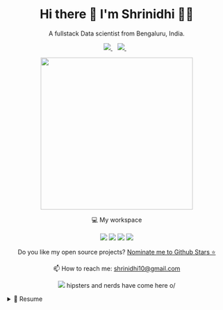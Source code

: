 <h1 align='center'>
  Hi there 👋 I'm Shrinidhi 👨‍💻
</h1>

<p align='center'>
  A fullstack Data scientist from Bengaluru, India.
</p>



<p align='center'>
  
  <a href="https://www.linkedin.com/in/shrinidhisuresha/">
    <img src="https://img.shields.io/badge/linkedin-%230077B5.svg?&style=for-the-badge&logo=linkedin&logoColor=white" />
  </a>&nbsp;&nbsp;
  <a href="https://www.instagram.com/shrinidhisuresha/">
    <img src="https://img.shields.io/badge/instagram-%23E4405F.svg?&style=for-the-badge&logo=instagram&logoColor=white" />        
  </a>&nbsp;&nbsp;
  
</p>

<p align='center'>
  <a href="#"><img src="https://github-readme-stats.vercel.app/api?username=shrinidhisuresha&show_icons=true&count_private=true&theme=dark" width="350"></a>
</p>

<p align='center'>
  💻 My workspace<br/><br/>
  <img src="https://shields.io/badge/MacOS--9cf?logo=Apple&style=for-the-badge&logo=macos&logoColor=white%22" />
  <img src="https://img.shields.io/badge/RAM-16GB-%230071C5.svg?&style=for-the-badge&logoColor=white" />
  <img src="https://img.shields.io/badge/nVIDIA-%2376B900.svg?style=for-the-badge&logo=nVIDIA&logoColor=white" />
  <img src="https://img.shields.io/badge/AWS-%23FF9900.svg?style=for-the-badge&logo=amazon-aws&logoColor=white" />
</p>

<p align='center'>
  Do you like my open source projects? <a href='https://stars.github.com/nominate/'>Nominate me to Github Stars ⭐</a>
</p>

<!-- <details align='center'>
  <summary>:zap: My workspace specs</summary>
</details>-->

<p align='center'>
  📫 How to reach me: <a href='mailto:shrinidhi10@gmail.com'>shrinidhi10@gmail.com</a>
</p>
<p align='center'>
  <a href="#"><img src="https://badges.pufler.dev/visits/shrinidhisuresha/shrinidhisuresha"></a> hipsters and nerds have come here o/
</p>

<details>
  <summary>📃 Resume</summary>


## Education
- 📖 **Master of Science in Machine learning and Artificial Intelegence**\
📆 2020 - 21\
📍 **Liverpool John Morre Univercity** - London, UK
  
  
- 📖 **Post Graduate Diploma in Artificial Intelegence and Machine learning**\
📆 2019 - 20\
📍 **IIIT-B** - Bengaluru, India



- 📖 **BE in Telecommunication**\
📆 2005 - 2009\
📍 **MVJCE** - Bengaluru, India

  
  
## Experience
<img align="center" src="https://img.shields.io/badge/Oracle-F80000?style=for-the-badge&logo=oracle&logoColor=white" />
<img align="center" src="https://img.shields.io/badge/cassandra-%231287B1.svg?style=for-the-badge&logo=apache-cassandra&logoColor=white" />
<img align="center" src="https://img.shields.io/badge/Couchbase-EA2328?style=for-the-badge&logo=couchbase&logoColor=white" />
<img align="center" src="https://img.shields.io/badge/Single%20Store-AA00FF?style=for-the-badge&logo=singlestore&logoColor=white" />
<img align="center" src="https://img.shields.io/badge/Anaconda-%2344A833.svg?style=for-the-badge&logo=anaconda&logoColor=white" />
<img align="center" src="https://img.shields.io/badge/FastAPI-005571?style=for-the-badge&logo=fastapi" />
<img align="center" src="https://img.shields.io/badge/flask-%23000.svg?style=for-the-badge&logo=flask&logoColor=white" />
<img align="center" src="https://img.shields.io/badge/opencv-%23white.svg?style=for-the-badge&logo=opencv&logoColor=white" />
<img align="center" src="https://img.shields.io/badge/AWS-%23FF9900.svg?style=for-the-badge&logo=amazon-aws&logoColor=white" />
<img align="center" src="https://img.shields.io/badge/Visual%20Studio%20Code-0078d7.svg?style=for-the-badge&logo=visual-studio-code&logoColor=white" />
<img align="center" src="https://img.shields.io/badge/python-3670A0?style=for-the-badge&logo=python&logoColor=ffdd54" />
<img align="center" src="https://img.shields.io/badge/scala-%23DC322F.svg?style=for-the-badge&logo=scala&logoColor=white" />
<img align="center" src="https://img.shields.io/badge/scikit--learn-%23F7931E.svg?style=for-the-badge&logo=scikit-learn&logoColor=white" />
<img align="center" src="https://img.shields.io/badge/TensorFlow-%23FF6F00.svg?style=for-the-badge&logo=TensorFlow&logoColor=white" />
<img align="center" src="https://img.shields.io/badge/Keras-%23D00000.svg?style=for-the-badge&logo=Keras&logoColor=white" />
<img align="center" src="https://img.shields.io/badge/pandas-%23150458.svg?style=for-the-badge&logo=pandas&logoColor=white" />
<img align="center" src="https://img.shields.io/badge/kubernetes-%23326ce5.svg?style=for-the-badge&logo=kubernetes&logoColor=white" />
<img align="center" src="https://img.shields.io/badge/docker-%230db7ed.svg?style=for-the-badge&logo=docker&logoColor=white" />
<img align="center" src="https://img.shields.io/badge/node.js-6DA55F?style=for-the-badge&logo=node.js&logoColor=white" />
<img align="center" src="https://img.shields.io/badge/flask-%23000.svg?style=for-the-badge&logo=flask&logoColor=white" />
<img align="center" src="https://img.shields.io/badge/Apache_Spark-%23DC322F.svg?style=for-the-badge&logo=apachespark&logoColor=#E35A16" />
  

- 👨‍💻 **Associate Director - Data Science and Engineering**\
📆 2014 - moment\
📍 **Mavenir** - Bengaluru, India

- 👨‍💻 **Software Engineer**\
📆 2013 - 2014\
📍 **CenturyLink** - Bengaluru, India

- 👨‍💻 **Software Engineer**\
📆 2011 - 2013\
📍 **Huawei** - Bengaluru, India

- 👨‍💻 **RSE**\
📆 2010 - 2011\
📍 **IBM** - Bengaluru, India

- 👨‍💻 **Engineer**\
📆 2009 - 2010\
📍 **Tranquil Telecom** - Bengaluru, India
<!--## Skills

<img align="right" src="https://img.shields.io/badge/(My)SQL-4479A1?logo=mysql&logoColor=white" />
<img align="right" src="https://img.shields.io/badge/BASH-4EAA25?logo=gnu-bash&logoColor=white" />
<img align="right" src="https://img.shields.io/badge/PHP-777BB4?logo=php&logoColor=white" />
<img align="right" src="https://img.shields.io/badge/Go-00ADD8?logo=go&logoColor=white" />
<img align="right" src="https://img.shields.io/badge/Python-3776AB?logo=python&logoColor=white" />
<img align="right" src="https://img.shields.io/badge/C Sharp-239120?logo=c-sharp&logoColor=white" />
<img align="right" src="https://img.shields.io/badge/C++-00599C?logo=c%2B%2B&logoColor=white" />
<img align="right" src="https://img.shields.io/badge/C-A8B9CC?logo=c&logoColor=white" />

**Programming**

<img align="right" src="https://img.shields.io/badge/Arch-1793D1?logo=arch-linux&logoColor=white" />
<img align="right" src="https://img.shields.io/badge/Fedora-294172?logo=fedora&logoColor=white" />
<img align="right" src="https://img.shields.io/badge/Debian-A81D33?logo=debian&logoColor=white" />
<img align="right" src="https://img.shields.io/badge/Ubuntu-E95420?logo=ubuntu&logoColor=white" />
<img align="right" src="https://img.shields.io/badge/Windows-0078D6?logo=windows&logoColor=white" />

**Operating Systems**

<img align="right" src="https://img.shields.io/badge/English-B2-blue?logo=data:image/svg%2bxml;base64,PHN2ZyB4bWxucz0iaHR0cDovL3d3dy53My5vcmcvMjAwMC9zdmciIGlkPSJmbGFnLWljb24tY3NzLWdiLWVuZyIgdmlld0JveD0iMCAwIDY0MCA0ODAiPgogIDxwYXRoIGZpbGw9IiNmZmYiIGQ9Ik0wIDBoNjQwdjQ4MEgweiIvPgogIDxwYXRoIGZpbGw9IiNjZTExMjQiIGQ9Ik0yODEuNiAwaDc2Ljh2NDgwaC03Ni44eiIvPgogIDxwYXRoIGZpbGw9IiNjZTExMjQiIGQ9Ik0wIDIwMS42aDY0MHY3Ni44SDB6Ii8+Cjwvc3ZnPgo=" />
<img align="right" src="https://img.shields.io/badge/Italian-mother tongue-green?logo=data:image/svg%2bxml;base64,PHN2ZyB4bWxucz0iaHR0cDovL3d3dy53My5vcmcvMjAwMC9zdmciIGlkPSJmbGFnLWljb24tY3NzLWl0IiB2aWV3Qm94PSIwIDAgNjQwIDQ4MCI+DQogIDxnIGZpbGwtcnVsZT0iZXZlbm9kZCIgc3Ryb2tlLXdpZHRoPSIxcHQiPg0KICAgIDxwYXRoIGZpbGw9IiNmZmYiIGQ9Ik0wIDBoNjQwdjQ4MEgweiIvPg0KICAgIDxwYXRoIGZpbGw9IiMwMDkyNDYiIGQ9Ik0wIDBoMjEzLjN2NDgwSDB6Ii8+DQogICAgPHBhdGggZmlsbD0iI2NlMmIzNyIgZD0iTTQyNi43IDBINjQwdjQ4MEg0MjYuN3oiLz4NCiAgPC9nPg0KPC9zdmc+" />
<details>
  <summary>📦 Packages</summary>
  
  

| Name                 | A short summary                              | Install   | Downloads |
| -------------------- | -------------------------------------------- | --------- | --------- |
| [Slack Exception Send](https://github.com/alexandresanlim/DotNet.Slack.ExceptionSend) | Send exceptions from applications to Slack.  | [![Nuget](https://img.shields.io/nuget/v/Slack.Exception.Send)](https://www.nuget.org/packages/Slack.Exception.Send) | [![Nuget](https://img.shields.io/nuget/dt/Slack.Exception.Send)](https://www.nuget.org/packages/Slack.Exception.Send) |
| [BrazilHolidays.Net](https://github.com/alexandresanlim/BrazilHolidays.Net)   | Work with Brazil holidays on applications.   | [![Nuget](https://img.shields.io/nuget/v/BrazilHolidays.Net)](https://www.nuget.org/packages/BrazilHolidays.Net) | [![Nuget](https://img.shields.io/nuget/dt/BrazilHolidays.Net)](https://www.nuget.org/packages/BrazilHolidays.Net) |
<!-- | Content Cell         | Content Cell                                | link | link | -->
  -->
</details>


</details>


  

<!--
**alexandresanlim/alexandresanlim** is a ✨ _special_ ✨ repository because its `README.md` (this file) appears on your GitHub profile.

Here are some ideas to get you started:

- 🔭 I’m currently working on ...
- 🌱 I’m currently learning ...
- 👯 I’m looking to collaborate on ...
- 🤔 I’m looking for help with ...
- 💬 Ask me about ...
- 📫 How to reach me: ...
- 😄 Pronouns: ...
- ⚡ Fun fact: ...
-->
